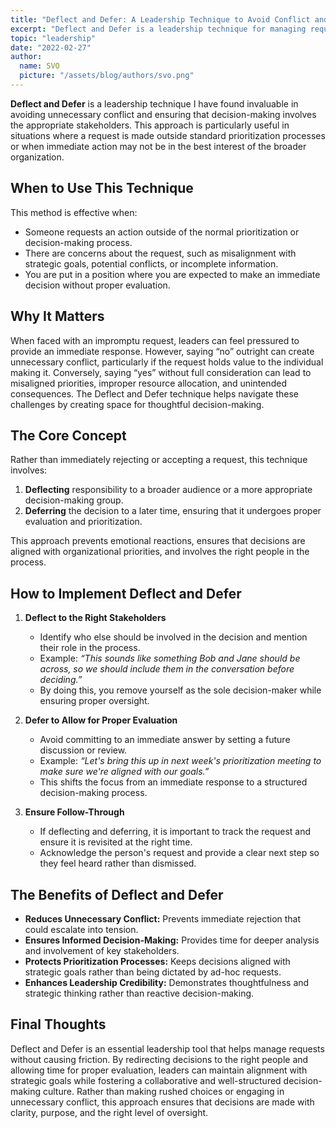 ```yaml
---
title: "Deflect and Defer: A Leadership Technique to Avoid Conflict and Achieve Better Results"
excerpt: "Deflect and Defer is a leadership technique for managing requests without causing unnecessary conflict. Instead of making immediate decisions, it redirects discussions to the right stakeholders and allows time for proper evaluation. This approach ensures informed decision-making, protects prioritization processes, and fosters a collaborative leadership culture."
topic: "leadership"
date: "2022-02-27"
author:
  name: SVO
  picture: "/assets/blog/authors/svo.png"
---
```


**Deflect and Defer** is a leadership technique I have found invaluable in avoiding unnecessary conflict and ensuring that decision-making involves the appropriate stakeholders. This approach is particularly useful in situations where a request is made outside standard prioritization processes or when immediate action may not be in the best interest of the broader organization.

## When to Use This Technique

This method is effective when:

- Someone requests an action outside of the normal prioritization or decision-making process.
- There are concerns about the request, such as misalignment with strategic goals, potential conflicts, or incomplete information.
- You are put in a position where you are expected to make an immediate decision without proper evaluation.

## Why It Matters

When faced with an impromptu request, leaders can feel pressured to provide an immediate response. However, saying “no” outright can create unnecessary conflict, particularly if the request holds value to the individual making it. Conversely, saying “yes” without full consideration can lead to misaligned priorities, improper resource allocation, and unintended consequences. The Deflect and Defer technique helps navigate these challenges by creating space for thoughtful decision-making.

## The Core Concept

Rather than immediately rejecting or accepting a request, this technique involves:

1. **Deflecting** responsibility to a broader audience or a more appropriate decision-making group.
2. **Deferring** the decision to a later time, ensuring that it undergoes proper evaluation and prioritization.

This approach prevents emotional reactions, ensures that decisions are aligned with organizational priorities, and involves the right people in the process.

## How to Implement Deflect and Defer

1. **Deflect to the Right Stakeholders**

   - Identify who else should be involved in the decision and mention their role in the process.
   - Example: _“This sounds like something Bob and Jane should be across, so we should include them in the conversation before deciding.”_
   - By doing this, you remove yourself as the sole decision-maker while ensuring proper oversight.

2. **Defer to Allow for Proper Evaluation**

   - Avoid committing to an immediate answer by setting a future discussion or review.
   - Example: _“Let's bring this up in next week's prioritization meeting to make sure we're aligned with our goals.”_
   - This shifts the focus from an immediate response to a structured decision-making process.

3. **Ensure Follow-Through**
   - If deflecting and deferring, it is important to track the request and ensure it is revisited at the right time.
   - Acknowledge the person's request and provide a clear next step so they feel heard rather than dismissed.

## The Benefits of Deflect and Defer

- **Reduces Unnecessary Conflict:** Prevents immediate rejection that could escalate into tension.
- **Ensures Informed Decision-Making:** Provides time for deeper analysis and involvement of key stakeholders.
- **Protects Prioritization Processes:** Keeps decisions aligned with strategic goals rather than being dictated by ad-hoc requests.
- **Enhances Leadership Credibility:** Demonstrates thoughtfulness and strategic thinking rather than reactive decision-making.

## Final Thoughts

Deflect and Defer is an essential leadership tool that helps manage requests without causing friction. By redirecting decisions to the right people and allowing time for proper evaluation, leaders can maintain alignment with strategic goals while fostering a collaborative and well-structured decision-making culture. Rather than making rushed choices or engaging in unnecessary conflict, this approach ensures that decisions are made with clarity, purpose, and the right level of oversight.
